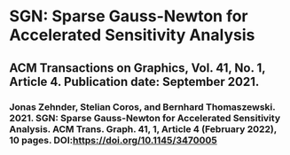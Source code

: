 # SGN: Sparse Gauss-Newton for Accelerated Sensitivity Analysis
## ACM Transactions on Graphics, Vol. 41, No. 1, Article 4. Publication date: September 2021.
### Jonas Zehnder, Stelian Coros, and Bernhard Thomaszewski. 2021. SGN: Sparse Gauss-Newton for Accelerated Sensitivity Analysis. ACM Trans. Graph. 41, 1, Article 4 (February 2022), 10 pages. DOI:https://doi.org/10.1145/3470005
